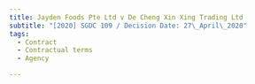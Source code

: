 ```yaml
---
title: Jayden Foods Pte Ltd v De Cheng Xin Xing Trading Ltd
subtitle: "[2020] SGDC 109 / Decision Date: 27\_April\_2020"
tags:
  - Contract
  - Contractual terms
  - Agency

---
```

